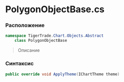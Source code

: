 
# PolygonObjectBase.cs
### Расположение
```csharp
namespace TigerTrade.Chart.Objects.Abstract  
    class PolygonObjectBase
```

> Описание

### Синтаксис
```csharp
public override void ApplyTheme(IChartTheme theme)
```
